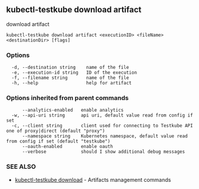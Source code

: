 ## kubectl-testkube download artifact

download artifact

```
kubectl-testkube download artifact <executionID> <fileName> <destinationDir> [flags]
```

### Options

```
  -d, --destination string    name of the file
  -e, --execution-id string   ID of the execution
  -f, --filename string       name of the file
  -h, --help                  help for artifact
```

### Options inherited from parent commands

```
      --analytics-enabled   enable analytics
  -w, --api-uri string      api uri, default value read from config if set
  -c, --client string       client used for connecting to Testkube API one of proxy|direct (default "proxy")
      --namespace string    Kubernetes namespace, default value read from config if set (default "testkube")
      --oauth-enabled       enable oauth
      --verbose             should I show additional debug messages
```

### SEE ALSO

* [kubectl-testkube download](kubectl-testkube_download.md)	 - Artifacts management commands

